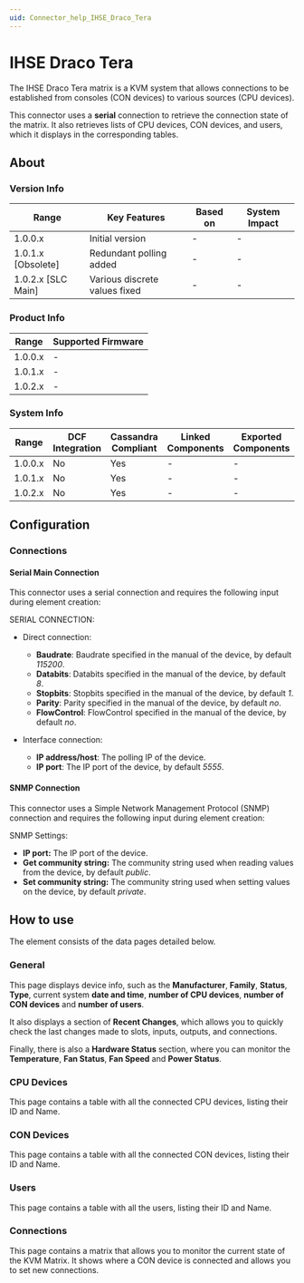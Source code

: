 ```yaml
---
uid: Connector_help_IHSE_Draco_Tera
---
```


# IHSE Draco Tera

The IHSE Draco Tera matrix is a KVM system that allows connections to be established from consoles (CON devices) to various sources (CPU devices).

This connector uses a **serial** connection to retrieve the connection state of the matrix. It also retrieves lists of CPU devices, CON devices, and users, which it displays in the corresponding tables.

## About

### Version Info

| **Range**            | **Key Features**              | **Based on** | **System Impact** |
|----------------------|-------------------------------|--------------|-------------------|
| 1.0.0.x              | Initial version               | \-           | \-                |
| 1.0.1.x \[Obsolete\] | Redundant polling added       | \-           | \-                |
| 1.0.2.x \[SLC Main\] | Various discrete values fixed | \-           | \-                |

### Product Info

| Range     | Supported Firmware     |
|-----------|------------------------|
| 1.0.0.x   | \-                     |
| 1.0.1.x   | \-                     |
| 1.0.2.x   | \-                     |

### System Info

| Range     | DCF Integration     | Cassandra Compliant     | Linked Components     | Exported Components     |
|-----------|---------------------|-------------------------|-----------------------|-------------------------|
| 1.0.0.x   | No                  | Yes                     | \-                    | \-                      |
| 1.0.1.x   | No                  | Yes                     | \-                    | \-                      |
| 1.0.2.x   | No                  | Yes                     | \-                    | \-                      |

## Configuration

### Connections

#### Serial Main Connection

This connector uses a serial connection and requires the following input during element creation:

SERIAL CONNECTION:

- Direct connection:

  - **Baudrate**: Baudrate specified in the manual of the device, by default *115200*.
  - **Databits**: Databits specified in the manual of the device, by default *8*.
  - **Stopbits**: Stopbits specified in the manual of the device, by default *1*.
  - **Parity**: Parity specified in the manual of the device, by default *no*.
  - **FlowControl**: FlowControl specified in the manual of the device, by default *no*.

- Interface connection:

  - **IP address/host**: The polling IP of the device.
  - **IP port**: The IP port of the device, by default *5555*.

#### SNMP Connection

This connector uses a Simple Network Management Protocol (SNMP) connection and requires the following input during element creation:

SNMP Settings:

- **IP port:** The IP port of the device.
- **Get community string:** The community string used when reading values from the device, by default *public*.
- **Set community string:** The community string used when setting values on the device, by default *private*.

## How to use

The element consists of the data pages detailed below.

### General

This page displays device info, such as the **Manufacturer**, **Family**, **Status**, **Type**, current system **date and time**, **number of CPU devices**, **number of CON devices** and **number of users**.

It also displays a section of **Recent Changes**, which allows you to quickly check the last changes made to slots, inputs, outputs, and connections.

Finally, there is also a **Hardware Status** section, where you can monitor the **Temperature**, **Fan Status**, **Fan Speed** and **Power Status**.

### CPU Devices

This page contains a table with all the connected CPU devices, listing their ID and Name.

### CON Devices

This page contains a table with all the connected CON devices, listing their ID and Name.

### Users

This page contains a table with all the users, listing their ID and Name.

### Connections

This page contains a matrix that allows you to monitor the current state of the KVM Matrix. It shows where a CON device is connected and allows you to set new connections.
